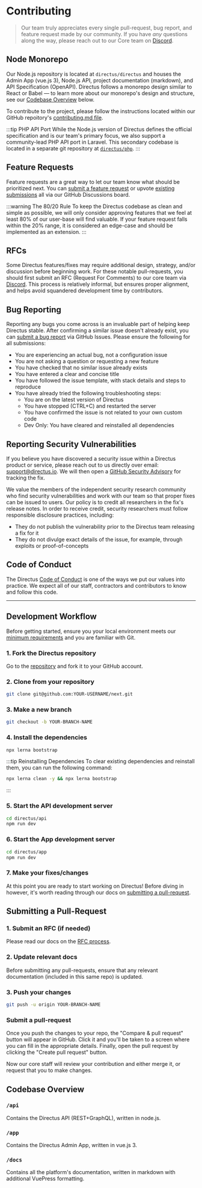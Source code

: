 # Contributing

> Our team truly appreciates every single pull-request, bug report, and feature request made by our community. If you have _any_ questions along the way, please reach out to our Core team on [Discord](https://directus.chat).

## Node Monorepo

Our Node.js repository is located at `directus/directus` and houses the Admin App (vue.js 3), Node.js API, project documentation (markdown), and API Specification (OpenAPI). Directus follows a monorepo design similar to React or Babel — to learn more about our monorepo's design and structure, see our [Codebase Overview](#) below.

To contribute to the project, please follow the instructions located within our GitHub repoitory's [contributing.md file](#).

:::tip PHP API Port
While the Node.js version of Directus defines the official specification and is our team's primary focus, we also support a community-lead PHP API port in Laravel. This secondary codebase is located in a separate git repository at [`directus/php`](#).
:::

## Feature Requests

Feature requests are a great way to let our team know what should be prioritized next. You can [submit a feature request](https://github.com/directus/next/discussions/category_choices) or upvote [existing submissions](https://github.com/directus/next/discussions) all via our GitHub Discussions board.

:::warning The 80/20 Rule
To keep the Directus codebase as clean and simple as possible, we will only consider approving features that we feel at least 80% of our user-base will find valuable. If your feature request falls within the 20% range, it is considered an edge-case and should be implemented as an extension.
:::

## RFCs

Some Directus features/fixes may require additional design, strategy, and/or discussion before beginning work. For these notable pull-requests, you should first submit an RFC (Request For Comments) to our core team via [Discord](https://discord.gg/directus). This process is relatively informal, but ensures proper alignment, and helps avoid squandered development time by contributors.

## Bug Reporting

Reporting any bugs you come across is an invaluable part of helping keep Directus stable. After confirming a similar issue doesn't already exist, you can [submit a bug report](https://github.com/directus/next/issues/new) via GitHub Issues. Please ensure the following for all submissions:

* You are experiencing an actual bug, not a configuration issue
* You are not asking a question or requesting a new feature
* You have checked that no similar issue already exists
* You have entered a clear and concise title
* You have followed the issue template, with stack details and steps to reproduce
* You have already tried the following troubleshooting steps:
    * You are on the latest version of Directus
    * You have stopped (CTRL+C) and restarted the server
    * You have confirmed the issue is not related to your own custom code
    * Dev Only: You have cleared and reinstalled all dependencies

## Reporting Security Vulnerabilities

If you believe you have discovered a security issue within a Directus product or service, please reach out to us directly over email: [support@directus.io](mailto:support@directus.io). We will then open a [GitHub Security Advisory](https://github.com/directus/directus/security/advisories) for tracking the fix.

We value the members of the independent security research community who find security vulnerabilities and work with our team so that proper fixes can be issued to users. Our policy is to credit all researchers in the fix's release notes. In order to receive credit, security researchers must follow responsible disclosure practices, including:

* They do not publish the vulnerability prior to the Directus team releasing a fix for it
* They do not divulge exact details of the issue, for example, through exploits or proof-of-concepts

## Code of Conduct

The Directus [Code of Conduct](https://github.com/directus/next/blob/main/code_of_conduct.md) is one of the ways we put our values into practice. We expect all of our staff, contractors and contributors to know and follow this code.

---

## Development Workflow

Before getting started, ensure you your local environment meets our [minimum requirements](#) and you are familiar with Git.

### 1. Fork the Directus repository

Go to the [repository](https://github.com/directus/next) and fork it to your GitHub account.

### 2. Clone from your repository

```bash
git clone git@github.com:YOUR-USERNAME/next.git
```

### 3. Make a new branch

```bash
git checkout -b YOUR-BRANCH-NAME
```

### 4. Install the dependencies

```bash
npx lerna bootstrap
```

:::tip Reinstalling Dependencies
To clear existing dependencies and reinstall them, you can run the following command:
```bash
npx lerna clean -y && npx lerna bootstrap
```
:::

### 5. Start the API development server

```bash
cd directus/api
npm run dev
```

### 6. Start the App development server

```bash
cd directus/app
npm run dev
```

### 7. Make your fixes/changes

At this point you are ready to start working on Directus! Before diving in however, it's worth reading through our docs on [submitting a pull-request](#Submitting-a-Pull-Request).

## Submitting a Pull-Request

### 1. Submit an RFC (if needed)

Please read our docs on the [RFC process](#rfcs).

### 2. Update relevant docs

Before submitting any pull-requests, ensure that any relevant documentation (included in this same repo) is updated.

### 3. Push your changes

```bash
git push -u origin YOUR-BRANCH-NAME
```

### Submit a pull-request

Once you push the changes to your repo, the "Compare & pull request" button will appear in GitHub. Click it and you'll be taken to a screen where you can fill in the appropriate details. Finally, open the pull request by clicking the "Create pull request" button.

Now our core staff will review your contribution and either merge it, or request that you to make changes.

## Codebase Overview

### `/api`

Contains the Directus API (REST+GraphQL), written in node.js.

### `/app`

Contains the Directus Admin App, written in vue.js 3.

### `/docs`

Contains all the platform's documentation, written in markdown with additional VuePress formatting.
